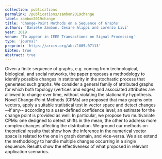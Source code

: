 ```yaml
---
collection: publications
permalink: /publications/zambon2019change
label: zambon2019change
title: 'Change-Point Methods on a Sequence of Graphs'
authors: 'Daniele Zambon, Cesare Alippi and Lorenzo Livi'
year: 2019
venue: 'To appear in IEEE Transactions on Signal Processing'
type: 'journal'
preprint: 'https://arxiv.org/abs/1805.07113'
bibtex: true
abstract: true
---
```


Given a finite sequence of graphs, e.g. coming from technological, biological, and social networks, the paper proposes a methodology to identify possible changes in stationarity in the stochastic process that generated such graphs.
We consider a general family of attributed graphs for which both topology (vertices and edges) and associated attributes are allowed to change over time, without violating the stationarity hypothesis.
Novel Change-Point Methods (CPMs) are proposed that map graphs onto vectors, apply a suitable statistical test in vector space and detect changes --if any-- according to a user-defined confidence level; an estimate for the change point is provided as well.
In particular, we propose two multivariate CPMs: one designed to detect shifts in the mean, the other to address more complex changes affecting the distribution.
We ground our methods on theoretical results that show how the inference in the numerical vector space is related to the one in graph domain, and vice-versa. We also extend the methodology to handle multiple changes occurring in a single sequence.
Results show the effectiveness of what proposed in relevant application scenarios.